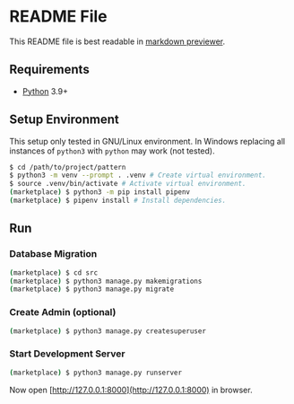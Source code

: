 # README File
This README file is best readable in [markdown
previewer](https://www.digitalocean.com/community/markdown).

## Requirements
- [Python](https://www.python.org/downloads/) 3.9+


## Setup Environment
This setup only tested in GNU/Linux environment. In Windows replacing all
instances of `python3` with `python` may work (not tested).

```bash
$ cd /path/to/project/pattern
$ python3 -m venv --prompt . .venv # Create virtual environment.
$ source .venv/bin/activate # Activate virtual environment.
(marketplace) $ python3 -m pip install pipenv
(marketplace) $ pipenv install # Install dependencies.
```


## Run
### Database Migration
```bash
(marketplace) $ cd src
(marketplace) $ python3 manage.py makemigrations
(marketplace) $ python3 manage.py migrate
```


### Create Admin (optional)
```bash
(marketplace) $ python3 manage.py createsuperuser
```


### Start Development Server
```bash
(marketplace) $ python3 manage.py runserver
```

Now open [http://127.0.0.1:8000](http://127.0.0.1:8000) in browser.
